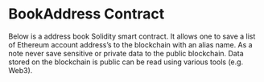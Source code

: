 # BookAddress Contract

Below is a address book Solidity smart contract. It allows one to save a list of Ethereum account address’s to the blockchain with an alias name. As a note never save sensitive or private data to the public blockchain. Data stored on the blockchain is public can be read using various tools (e.g. Web3).
